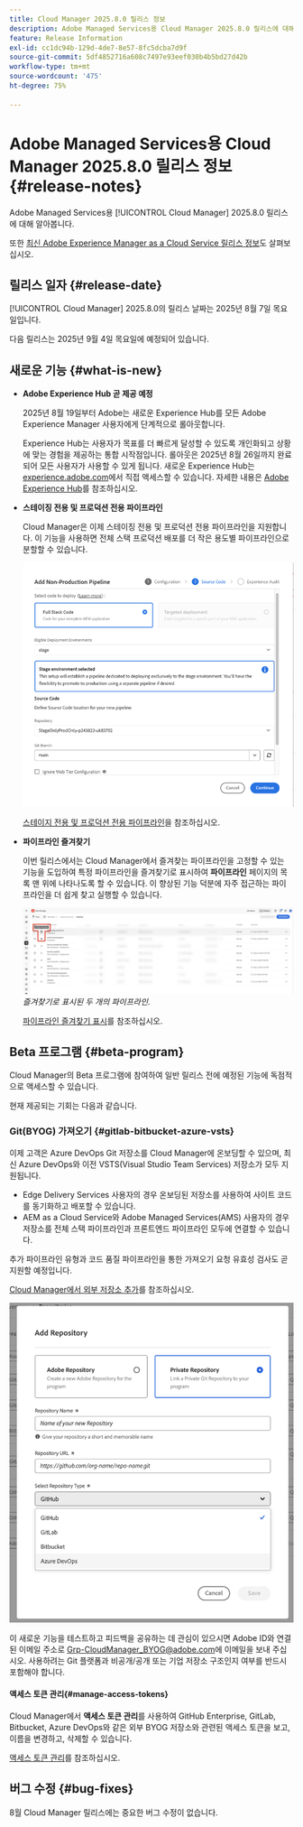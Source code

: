 ```yaml
---
title: Cloud Manager 2025.8.0 릴리스 정보
description: Adobe Managed Services용 Cloud Manager 2025.8.0 릴리스에 대해 알아봅니다.
feature: Release Information
exl-id: cc1dc94b-129d-4de7-8e57-8fc5dcba7d9f
source-git-commit: 5df4852716a608c7497e93eef030b4b5bd27d42b
workflow-type: tm+mt
source-wordcount: '475'
ht-degree: 75%

---
```


# Adobe Managed Services용 Cloud Manager 2025.8.0 릴리스 정보 {#release-notes}

<!-- RELEASE WIKI  https://wiki.corp.adobe.com/display/DMSArchitecture/Cloud+Manager+2025.04.0+Release -->

Adobe Managed Services용 [!UICONTROL Cloud Manager] 2025.8.0 릴리스에 대해 알아봅니다.

또한 [최신 Adobe Experience Manager as a Cloud Service 릴리스 정보](https://experienceleague.adobe.com/ko/docs/experience-manager-cloud-service/content/release-notes/home)도 살펴보십시오.

## 릴리스 일자 {#release-date}

[!UICONTROL Cloud Manager] 2025.8.0의 릴리스 날짜는 2025년 8월 7일 목요일입니다.

<!-- There are no significant new features or bug fixes in the May Cloud Manager release. -->

다음 릴리스는 2025년 9월 4일 목요일에 예정되어 있습니다.

<!-- SAVE FOR FUTURE POSSIBLE USE There are no significant new features or bug fixes in the May Cloud Manager release. -->


## 새로운 기능 {#what-is-new}

* **Adobe Experience Hub 곧 제공 예정**

  2025년 8월 19일부터 Adobe는 새로운 Experience Hub를 모든 Adobe Experience Manager 사용자에게 단계적으로 롤아웃합니다.

  Experience Hub는 사용자가 목표를 더 빠르게 달성할 수 있도록 개인화되고 상황에 맞는 경험을 제공하는 통합 시작점입니다. 롤아웃은 2025년 8월 26일까지 완료되어 모든 사용자가 사용할 수 있게 됩니다. 새로운 Experience Hub는 [experience.adobe.com](https://experience.adobe.com/)에서 직접 액세스할 수 있습니다. 자세한 내용은 [Adobe Experience Hub](https://experienceleague.adobe.com/en/docs/experience-manager-65/content/experience-hub/experience-hub)를 참조하십시오.

* **스테이징 전용 및 프로덕션 전용 파이프라인**

  Cloud Manager은 이제 스테이징 전용 및 프로덕션 전용 파이프라인을 지원합니다. 이 기능을 사용하면 전체 스택 프로덕션 배포를 더 작은 용도별 파이프라인으로 분할할 수 있습니다. <!-- This feature went into GA from Private beta in the June 5, 2025 CM release -->

  ![전체 스택 코드 라디오 단추가 선택되고 스테이징 환경이 선택된 비프로덕션 파이프라인 추가 대화 상자](/help/release-notes/assets/add-non-production-pipeline.png)

  [스테이지 전용 및 프로덕션 전용 파이프라인](/help/using/stage-prod-only.md)을 참조하십시오.

* **파이프라인 즐겨찾기**

  이번 릴리스에서는 Cloud Manager에서 즐겨찾는 파이프라인을 고정할 수 있는 기능을 도입하여 특정 파이프라인을 즐겨찾기로 표시하여 **파이프라인** 페이지의 목록 맨 위에 나타나도록 할 수 있습니다. 이 향상된 기능 덕분에 자주 접근하는 파이프라인을 더 쉽게 찾고 실행할 수 있습니다. <!-- CMGR-68293 -->

  ![즐겨찾기로 표시된 파이프라인](/help/release-notes/assets/pipeline-favorites.png) *즐겨찾기로 표시된 두 개의 파이프라인.*

  [파이프라인 즐겨찾기 표시](/help/using/managing-pipelines.md#pipeline-favorites)를 참조하십시오.


## Beta 프로그램 {#beta-program}

Cloud Manager의 Beta 프로그램에 참여하여 일반 릴리스 전에 예정된 기능에 독점적으로 액세스할 수 있습니다.

현재 제공되는 기회는 다음과 같습니다.


### Git(BYOG) 가져오기 {#gitlab-bitbucket-azure-vsts}

<!-- BOTH CS & AMS -->

이제 고객은 Azure DevOps Git 저장소를 Cloud Manager에 온보딩할 수 있으며, 최신 Azure DevOps와 이전 VSTS(Visual Studio Team Services) 저장소가 모두 지원됩니다.

* Edge Delivery Services 사용자의 경우 온보딩된 저장소를 사용하여 사이트 코드를 동기화하고 배포할 수 있습니다.
* AEM as a Cloud Service와 Adobe Managed Services(AMS) 사용자의 경우 저장소를 전체 스택 파이프라인과 프론트엔드 파이프라인 모두에 연결할 수 있습니다.

추가 파이프라인 유형과 코드 품질 파이프라인을 통한 가져오기 요청 유효성 검사도 곧 지원할 예정입니다.

[Cloud Manager에서 외부 저장소 추가](/help/managing-code/external-repositories.md)를 참조하십시오.

![저장소 추가 대화 상자](/help/release-notes/assets/azure-repo.png)

이 새로운 기능을 테스트하고 피드백을 공유하는 데 관심이 있으시면 Adobe ID와 연결된 이메일 주소로 [Grp-CloudManager_BYOG@adobe.com](mailto:grp-cloudmanager_byog@adobe.com)에 이메일을 보내 주십시오. 사용하려는 Git 플랫폼과 비공개/공개 또는 기업 저장소 구조인지 여부를 반드시 포함해야 합니다.

#### 액세스 토큰 관리{#manage-access-tokens}

Cloud Manager에서 **액세스 토큰 관리**&#x200B;를 사용하여 GitHub Enterprise, GitLab, Bitbucket, Azure DevOps와 같은 외부 BYOG 저장소와 관련된 액세스 토큰을 보고, 이름을 변경하고, 삭제할 수 있습니다.

[액세스 토큰 관리](/help/managing-code/manage-access-tokens.md)를 참조하십시오.

<!-- If you are interested in testing this new feature and sharing your feedback, send an email to [Grp-CloudManager_BYOG@adobe.com](mailto:grp-cloudmanager_byog@adobe.com) from your email address associated with your Adobe ID. -->

## 버그 수정 {#bug-fixes}

8월 Cloud Manager 릴리스에는 중요한 버그 수정이 없습니다.

<!--
Known Issues {#known-issues}

* A -->
